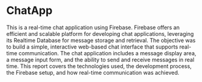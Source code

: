 # ChatApp
This is a real-time chat application using Firebase. Firebase offers an efficient and scalable platform for developing chat applications, leveraging its Realtime Database for message storage and retrieval. The objective was to build a simple, interactive web-based chat interface that supports real-time communication. The chat application includes a message display area, a message input form, and the ability to send and receive messages in real time. This report covers the technologies used, the development process, the Firebase setup, and how real-time communication was achieved.
